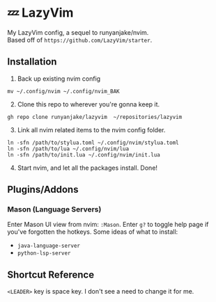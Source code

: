 # 💤 LazyVim
My LazyVim config, a sequel to runyanjake/nvim.  
Based off of `https://github.com/LazyVim/starter`.

## Installation
1. Back up existing nvim config
```
mv ~/.config/nvim ~/.config/nvim_BAK
```
2. Clone this repo to wherever you're gonna keep it.
```
gh repo clone runyanjake/lazyvim  ~/repositories/lazyvim
```
3. Link all nvim related items to the nvim config folder.
```
ln -sfn /path/to/stylua.toml ~/.config/nvim/stylua.toml
ln -sfn /path/to/lua ~/.config/nvim/lua
ln -sfn /path/to/init.lua ~/.config/nvim/init.lua
```
4. Start nvim, and let all the packages install. Done!

## Plugins/Addons

### Mason (Language Servers)
Enter Mason UI view from nvim: `:Mason`. Enter `g?` to toggle help page if you've forgotten the hotkeys. 
Some ideas of what to install:
- `java-language-server`
- `python-lsp-server`

## Shortcut Reference
`<LEADER>` key is space key. I don't see a need to change it for me.
